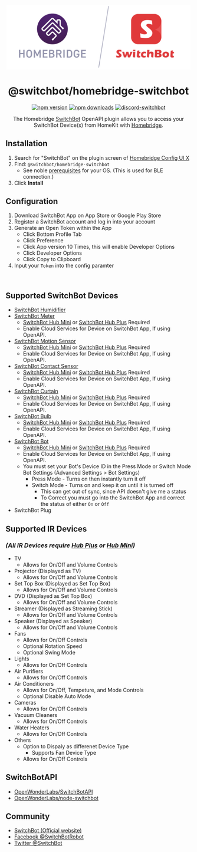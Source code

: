 <span align="center">

<a href="https://github.com/homebridge/verified/blob/master/verified-plugins.json"><img alt="homebridge-verified" src="https://raw.githubusercontent.com/OpenWonderLabs/homebridge-switchbot/main/switchbot/Homebridge_x_SwitchBot.svg?sanitize=true" width="500px"></a>

# @switchbot/homebridge-switchbot

[![npm version](https://badgen.net/npm/v/@switchbot/homebridge-switchbot)](https://www.npmjs.com/package/@switchbot/homebridge-switchbot)
[![npm downloads](https://badgen.net/npm/dt/@switchbot/homebridge-switchbot)](https://www.npmjs.com/package/@switchbot/homebridge-switchbot)
[![discord-switchbot](https://badgen.net/discord/online-members/5wYTbwP4ha?icon=discord&label=discord)](https://discord.gg/5wYTbwP4ha)

<p>The Homebridge <a href="https://www.switch-bot.com">SwitchBot</a>  OpenAPI
plugin allows you to access your SwitchBot Device(s) from HomeKit with
  <a href="https://homebridge.io">Homebridge</a>. 
</p>

</span>

## Installation

1. Search for "SwitchBot" on the plugin screen of [Homebridge Config UI X](https://github.com/oznu/homebridge-config-ui-x)
2. Find: `@switchbot/homebridge-switchbot`
    - See noble [prerequisites](https://github.com/homebridge/noble#prerequisites) for your OS. (This is used for BLE connection.)
3. Click **Install**

## Configuration

1. Download SwitchBot App on App Store or Google Play Store
2. Register a SwitchBot account and log in into your account
3. Generate an Open Token within the App
    - Click Bottom Profile Tab
    - Click Preference
    - Click App version 10 Times, this will enable Developer Options
    - Click Developer Options
    - Click Copy to Clipboard
4. Input your `Token` into the config paramter

<p align="center">

<img src="" width="1px">

</p>

## Supported SwitchBot Devices

- [SwitchBot Humidifier](https://www.switch-bot.com/products/switchbot-smart-humidifier)
- [SwitchBot Meter](https://www.switch-bot.com/products/switchbot-meter)
    - [SwitchBot Hub Mini](https://www.switch-bot.com/products/switchbot-hub-mini) or [SwitchBot Hub Plus](https://www.switch-bot.com/products/switchbot-hub-plus) Required
    - Enable Cloud Services for Device on SwitchBot App, If using OpenAPI.
- [SwitchBot Motion Sensor](https://www.switch-bot.com/products/motion-sensor)
    - [SwitchBot Hub Mini](https://www.switch-bot.com/products/switchbot-hub-mini) or [SwitchBot Hub Plus](https://www.switch-bot.com/products/switchbot-hub-plus) Required
    - Enable Cloud Services for Device on SwitchBot App, If using OpenAPI.
- [SwitchBot Contact Sensor](https://www.switch-bot.com/products/contact-sensor)
    - [SwitchBot Hub Mini](https://www.switch-bot.com/products/switchbot-hub-mini) or [SwitchBot Hub Plus](https://www.switch-bot.com/products/switchbot-hub-plus) Required
    - Enable Cloud Services for Device on SwitchBot App, If using OpenAPI.  
- [SwitchBot Curtain](https://www.switch-bot.com/products/switchbot-curtain)
    - [SwitchBot Hub Mini](https://www.switch-bot.com/products/switchbot-hub-mini) or [SwitchBot Hub Plus](https://www.switch-bot.com/products/switchbot-hub-plus) Required
    - Enable Cloud Services for Device on SwitchBot App, If using OpenAPI.
- [SwitchBot Bulb](https://www.switch-bot.com/products/switchbot-color-bulb)
    - [SwitchBot Hub Mini](https://www.switch-bot.com/products/switchbot-hub-mini) or [SwitchBot Hub Plus](https://www.switch-bot.com/products/switchbot-hub-plus) Required
    - Enable Cloud Services for Device on SwitchBot App, If using OpenAPI.
- [SwitchBot Bot](https://www.switch-bot.com/products/switchbot-bot)
    - [SwitchBot Hub Mini](https://www.switch-bot.com/products/switchbot-hub-mini) or [SwitchBot Hub Plus](https://www.switch-bot.com/products/switchbot-hub-plus) Required
    - Enable Cloud Services for Device on SwitchBot App, If using OpenAPI.
    - You must set your Bot's Device ID in the Press Mode or Switch Mode Bot Settings (Advanced Settings > Bot Settings)
        - Press Mode - Turns on then instantly turn it off
        - Switch Mode - Turns on and keep it on until it is turned off
            - This can get out of sync, since API doesn't give me a status
            - To Correct you must go into the SwitchBot App and correct the status of either `On` or `Off`
- SwitchBot Plug

## Supported IR Devices
### _(All IR Devices require [Hub Plus](https://www.switch-bot.com/products/switchbot-hub-plus) or [Hub Mini](https://www.switch-bot.com/products/switchbot-hub-mini))_

- TV
    - Allows for On/Off and Volume Controls
- Projector (Displayed as TV)
    - Allows for On/Off and Volume Controls
- Set Top Box  (Displayed as Set Top Box)
    - Allows for On/Off and Volume Controls
- DVD  (Displayed as Set Top Box)
    - Allows for On/Off and Volume Controls
- Streamer  (Displayed as Streaming Stick)
    - Allows for On/Off and Volume Controls
- Speaker  (Displayed as Speaker)
    - Allows for On/Off and Volume Controls
- Fans
    - Allows for On/Off Controls
    - Optional Rotation Speed
    - Optional Swing Mode
- Lights    
    - Allows for On/Off Controls
- Air Purifiers
    - Allows for On/Off Controls
- Air Conditioners
    - Allows for On/Off, Tempeture, and Mode Controls
    - Optional Disable Auto Mode
- Cameras    
    - Allows for On/Off Controls
- Vacuum Cleaners    
    - Allows for On/Off Controls
- Water Heaters    
    - Allows for On/Off Controls  
- Others 
    - Option to Dispaly as differenet Device Type
        - Supports Fan Device Type
    - Allows for On/Off Controls           

## SwitchBotAPI

- [OpenWonderLabs/SwitchBotAPI](https://github.com/OpenWonderLabs/SwitchBotAPI)
- [OpenWonderLabs/node-switchbot](https://github.com/OpenWonderLabs/node-switchbot)

## Community

* [SwitchBot (Official website)](https://www.switch-bot.com/)
* [Facebook @SwitchBotRobot](https://www.facebook.com/SwitchBotRobot/) 
* [Twitter @SwitchBot](https://twitter.com/switchbot) 
